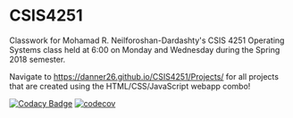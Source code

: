 # CSIS4251
Classwork for Mohamad R. Neilforoshan-Dardashty's CSIS 4251 Operating Systems class held at 6:00 on Monday and Wednesday during the Spring 2018 semester.

Navigate to https://danner26.github.io/CSIS4251/Projects/ for all projects that are created using the HTML/CSS/JavaScript webapp combo!

[![Codacy Badge](https://api.codacy.com/project/badge/Grade/be314f37fc88425ba9c48a42d2859f79)](https://app.codacy.com/app/daniel.anner/CSIS4251?utm_source=github.com&utm_medium=referral&utm_content=danner26/CSIS4251&utm_campaign=badger)
[![codecov](https://codecov.io/gh/danner26/CSIS4251/branch/master/graph/badge.svg)](https://codecov.io/gh/danner26/CSIS4251)

